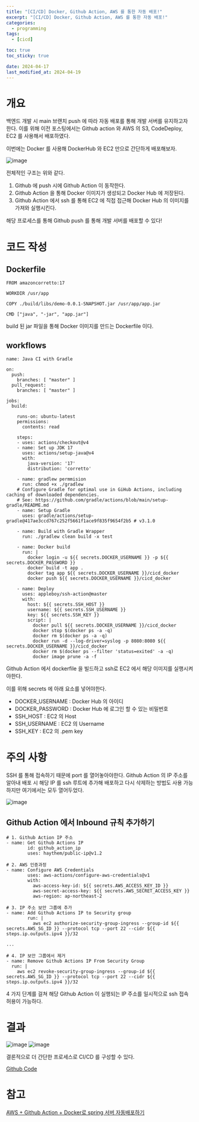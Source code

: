 ```yaml
---
title: "[CI/CD] Docker, Github Action, AWS 를 통한 자동 배포!"
excerpt: "[CI/CD] Docker, Github Action, AWS 를 통한 자동 배포!"
categories:
  - programming
tags:
  - [cicd]

toc: true
toc_sticky: true

date: 2024-04-17
last_modified_at: 2024-04-19
---
```


# 개요

백엔드 개발 시 main 브랜치 push 에 따라 자동 배포를 통해 개발 서버를 유지하고자 한다. 이를 위해 이전 포스팅에서는 Github action 와 AWS 의 S3, CodeDeploy, EC2 를 사용해서 배포하였다.

이번에는 Docker 를 사용해 DockerHub 와 EC2 만으로 간단하게 배포해보자.

![image](https://github.com/min9805/min9805.github.io/assets/56664567/b45d4e5a-69e6-4d43-bd8c-8a787ac950df)

전체적인 구조는 위와 같다.

1. Github 에 push 시에 Github Action 이 동작한다.
2. Github Action 을 통해 Docker 이미지가 생성되고 Docker Hub 에 저장된다.
3. Github Action 에서 ssh 를 통해 EC2 에 직접 접근해 Docker Hub 의 이미지를 가져와 실행시킨다. 

해당 프로세스를 통해 Github push 를 통해 개발 서버를 배포할 수 있다!

# 코드 작성

## Dockerfile

```
FROM amazoncorretto:17

WORKDIR /usr/app

COPY ./build/libs/demo-0.0.1-SNAPSHOT.jar /usr/app/app.jar

CMD ["java", "-jar", "app.jar"]
```

build 된 jar 파일을 통해 Docker 이미지를 만드는 Dockerfile 이다.

## workflows

```
name: Java CI with Gradle

on:
  push:
    branches: [ "master" ]
  pull_request:
    branches: [ "master" ]

jobs:
  build:

    runs-on: ubuntu-latest
    permissions:
      contents: read

    steps:
    - uses: actions/checkout@v4
    - name: Set up JDK 17
      uses: actions/setup-java@v4
      with:
        java-version: '17'
        distribution: 'corretto'

    - name: gradlew permmision
      run: chmod +x ./gradlew
    # Configure Gradle for optimal use in GiHub Actions, including caching of downloaded dependencies.
    # See: https://github.com/gradle/actions/blob/main/setup-gradle/README.md
    - name: Setup Gradle
      uses: gradle/actions/setup-gradle@417ae3ccd767c252f5661f1ace9f835f9654f2b5 # v3.1.0

    - name: Build with Gradle Wrapper
      run: ./gradlew clean build -x test

    - name: Docker build
      run: |
        docker login -u ${{ secrets.DOCKER_USERNAME }} -p ${{ secrets.DOCKER_PASSWORD }}
        docker build -t app .
        docker tag app ${{ secrets.DOCKER_USERNAME }}/cicd_docker
        docker push ${{ secrets.DOCKER_USERNAME }}/cicd_docker

    - name: Deploy
      uses: appleboy/ssh-action@master
      with:
        host: ${{ secrets.SSH_HOST }}
        username: ${{ secrets.SSH_USERNAME }}
        key: ${{ secrets.SSH_KEY }}
        script: |
          docker pull ${{ secrets.DOCKER_USERNAME }}/cicd_docker
          docker stop $(docker ps -a -q)
          docker rm $(docker ps -a -q)
          docker run -d --log-driver=syslog -p 8080:8080 ${{ secrets.DOCKER_USERNAME }}/cicd_docker
          docker rm $(docker ps --filter 'status=exited' -a -q)
          docker image prune -a -f
```

Github Action 에서 dockerfile 을 빌드하고 ssh로 EC2 에서 해당 이미지를 실행시켜야한다.

이를 위해 secrets 에 아래 요소를 넣어야한다.

- DOCKER_USERNAME : Docker Hub 의 아이디
- DOCKER_PASSWORD : Docker Hub 에 로그인 할 수 있는 비밀번호
- SSH_HOST : EC2 의 Host
- SSH_USERNAME : EC2 의 Username
- SSH_KEY : EC2 의 .pem key

# 주의 사항

SSH 를 통해 접속하기 때문에 port 를 열어놓아야한다.
Github Action 의 IP 주소를 알아내 배포 시 해당 IP 를 ssh 루트에 추가해 배포하고 다시 삭제하는 방법도 사용 가능하지만 여기에서는 모두 열어두었다. 

![image](https://github.com/min9805/min9805.github.io/assets/56664567/03fcfbd4-f1a7-4af4-b25e-c4d7ac1af213)

## Github Action 에서 Inbound 규칙 추가하기

```
# 1. Github Action IP 주소
- name: Get Github Actions IP
        id: github_action_ip 
        uses: haythem/public-ip@v1.2 

# 2. AWS 인증과정
- name: Configure AWS Credentials
        uses: aws-actions/configure-aws-credentials@v1
        with: 
          aws-access-key-id: ${{ secrets.AWS_ACCESS_KEY_ID }}
          aws-secret-access-key: ${{ secrets.AWS_SECRET_ACCESS_KEY }}
          aws-region: ap-northeast-2

# 3. IP 주소 보안 그룹에 추가
- name: Add Github Actions IP to Security group
        run: |
          aws ec2 authorize-security-group-ingress --group-id ${{ secrets.AWS_SG_ID }} --protocol tcp --port 22 --cidr ${{ steps.ip.outputs.ipv4 }}/32

...

# 4. IP 보안 그룹에서 제거
- name: Remove Github Actions IP From Security Group
  run: |
    aws ec2 revoke-security-group-ingress --group-id ${{ secrets.AWS_SG_ID }} --protocol tcp --port 22 --cidr ${{ steps.ip.outputs.ipv4 }}/32
```

4 가지 단계를 걸쳐 해당 Github Action 이 실행되는 IP 주소를 일시적으로 ssh 접속 허용이 가능하다. 

# 결과


![image](https://github.com/min9805/min9805.github.io/assets/56664567/d506b2ba-5ae8-47cc-9cf7-6a5d03a0be2f)
![image](https://github.com/min9805/min9805.github.io/assets/56664567/a469e60b-8e44-4c1a-a137-571d3430b6b8)

결론적으로 더 간단한 프로세스로 CI/CD 를 구성할 수 있다. 


[Github Code](https://github.com/min9805/CICD-AWS-GithubActions)


# 참고 

[AWS + Github Action + Docker로 spring 서버 자동배포하기](https://velog.io/@leedool3003/AWS-Github-Action-Docker%EB%A1%9C-spring-%EC%84%9C%EB%B2%84-%EC%9E%90%EB%8F%99%EB%B0%B0%ED%8F%AC%ED%95%98%EA%B8%B0)
